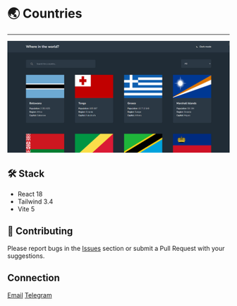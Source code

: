 # 🌏 Countries

---

<img src="./public/demo.png" alt="Demo image" width="800"/>

## 🛠 Stack

- React 18
- Tailwind 3.4
- Vite 5

## 🤝 Contributing

Please report bugs in the [Issues](https://github.com/thisisal1ev/coutries_react/issues) section or submit a Pull Request with your suggestions.

## Connection

<a href='mailto:aaalievvv1@gmail.com'>Email</a>
<a href='https://t.me/thisisaliyev'>Telegram</a>
